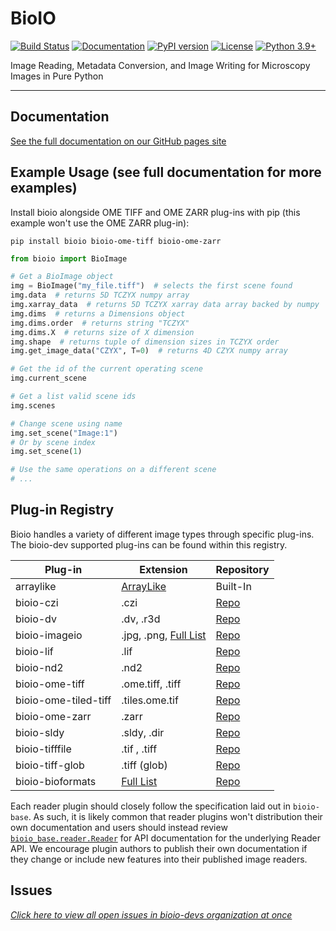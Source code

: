 # BioIO

[![Build Status](https://github.com/bioio-devs/bioio/actions/workflows/ci.yml/badge.svg)](https://github.com/bioio-devs/bioio/actions)
[![Documentation](https://github.com/bioio-devs/bioio/actions/workflows/docs.yml/badge.svg)](https://bioio-devs.github.io/bioio)
[![PyPI version](https://badge.fury.io/py/bioio.svg)](https://badge.fury.io/py/bioio)
[![License](https://img.shields.io/badge/License-BSD%203--Clause-blue.svg)](https://opensource.org/licenses/BSD-3-Clause)
[![Python 3.9+](https://img.shields.io/badge/python-3.9,3.10,3.11-blue.svg)](https://www.python.org/downloads/release/python-390/)

Image Reading, Metadata Conversion, and Image Writing for Microscopy Images in Pure Python

---

## Documentation

[See the full documentation on our GitHub pages site](https://bioio-devs.github.io/bioio/OVERVIEW.html)

## Example Usage (see full documentation for more examples)

Install bioio alongside OME TIFF and OME ZARR plug-ins with pip (this example won't use the OME ZARR plug-in):

`pip install bioio bioio-ome-tiff bioio-ome-zarr`

```python
from bioio import BioImage

# Get a BioImage object
img = BioImage("my_file.tiff")  # selects the first scene found
img.data  # returns 5D TCZYX numpy array
img.xarray_data  # returns 5D TCZYX xarray data array backed by numpy
img.dims  # returns a Dimensions object
img.dims.order  # returns string "TCZYX"
img.dims.X  # returns size of X dimension
img.shape  # returns tuple of dimension sizes in TCZYX order
img.get_image_data("CZYX", T=0)  # returns 4D CZYX numpy array

# Get the id of the current operating scene
img.current_scene

# Get a list valid scene ids
img.scenes

# Change scene using name
img.set_scene("Image:1")
# Or by scene index
img.set_scene(1)

# Use the same operations on a different scene
# ...
```
## Plug-in Registry

Bioio handles a variety of different image types through specific plug-ins. The bioio-dev supported plug-ins can be found within
this registry.


| Plug-in                | Extension   | Repository          |
|------------------------|-------------|---------------------|
| arraylike              | [ArrayLike](https://github.com/bioio-devs/bioio-base/blob/9ff0a17a20d09b1b11639d149b1e71801c9d68d8/bioio_base/types.py#L15)  | Built-In           |
| bioio-czi              | .czi        | [Repo](https://github.com/bioio-devs/bioio-czi)           |
| bioio-dv               | .dv, .r3d   | [Repo](https://github.com/bioio-devs/bioio-dv)           |
| bioio-imageio          | .jpg, .png, [Full List](https://github.com/bioio-devs/bioio-imageio/blob/6829370644b9780cfde35fa9d2cd5cea9f743681/bioio_imageio/reader_metadata.py#L26)  | [Repo](https://github.com/bioio-devs/bioio-imageio)           |
| bioio-lif              | .lif        | [Repo](https://github.com/bioio-devs/bioio-lif)           |
| bioio-nd2              | .nd2        | [Repo](https://github.com/bioio-devs/bioio-nd2)           |
| bioio-ome-tiff         | .ome.tiff, .tiff  | [Repo](https://github.com/bioio-devs/bioio-ome-tiff)           |
| bioio-ome-tiled-tiff   | .tiles.ome.tif   | [Repo](https://github.com/bioio-devs/bioio-ome-tiled-tiff)           |
| bioio-ome-zarr         | .zarr       | [Repo](https://github.com/bioio-devs/bioio-ome-zarr)           |
| bioio-sldy             | .sldy, .dir | [Repo](https://github.com/bioio-devs/bioio-sldy)           |
| bioio-tifffile         | .tif , .tiff| [Repo](https://github.com/bioio-devs/bioio-tifffile)           |
| bioio-tiff-glob        | .tiff (glob)| [Repo](https://github.com/bioio-devs/bioio-tiff-glob)           |
| bioio-bioformats       | [Full List](https://github.com/bioio-devs/bioio-bioformats/blob/175399d10d64194adcc7a6048c7b7537591824de/bioio_bioformats/reader_metadata.py#L24) | [Repo](https://github.com/bioio-devs/bioio-bioformats)           |

Each reader plugin should closely follow the specification laid out in `bioio-base`. As such, it is likely common that reader plugins won't distribution their own documentation and users should instead review  [`bioio_base.reader.Reader`](https://bioio-devs.github.io/bioio-base/bioio_base.html#bioio_base.reader.Reader) for API documentation for the underlying Reader API. We encourage plugin authors to publish their own documentation if they change or include new features into their published image readers.

## Issues
[_Click here to view all open issues in bioio-devs organization at once_](https://github.com/search?q=user%3Abioio-devs+is%3Aissue+is%3Aopen&type=issues&ref=advsearch)




